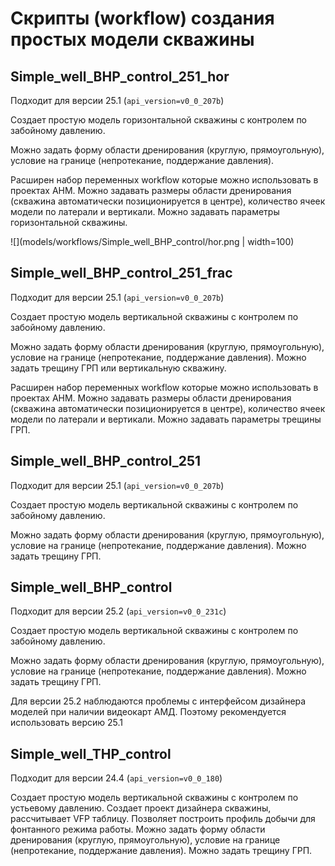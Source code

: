 # Скрипты (workflow) создания простых модели скважины


## Simple_well_BHP_control_251_hor

Подходит для версии 25.1 (`api_version=v0_0_207b`)

Создает простую модель горизонтальной скважины с контролем по забойному давлению. 
 
Можно задать форму области дренирования (круглую, прямоугольную), условие на границе (непротекание, поддержание давления).  

Расширен набор переменных workflow которые можно использовать в проектах AHM. Можно задавать размеры области дренирования (скважина автоматически позиционируется в центре), количество ячеек модели по латерали и вертикали. Можно задавать параметры горизонтальной скважины.

![](models/workflows/Simple_well_BHP_control/hor.png | width=100)

## Simple_well_BHP_control_251_frac

Подходит для версии 25.1 (`api_version=v0_0_207b`)

Создает простую модель вертикальной скважины с контролем по забойному давлению. 
 
Можно задать форму области дренирования (круглую, прямоугольную), условие на границе (непротекание, поддержание давления). Можно задать трещину ГРП или вертикальную скважину. 

Расширен набор переменных workflow которые можно использовать в проектах AHM. Можно задавать размеры области дренирования (скважина автоматически позиционируется в центре), количество ячеек модели по латерали и вертикали. Можно задавать параметры трещины ГРП.


## Simple_well_BHP_control_251

Подходит для версии 25.1 (`api_version=v0_0_207b`)

Создает простую модель вертикальной скважины с контролем по забойному давлению. 
 
Можно задать форму области дренирования (круглую, прямоугольную), условие на границе (непротекание, поддержание давления). Можно задать трещину ГРП.
 

## Simple_well_BHP_control

Подходит для версии 25.2 (`api_version=v0_0_231c`)

Создает простую модель вертикальной скважины с контролем по забойному давлению. 
 
Можно задать форму области дренирования (круглую, прямоугольную), условие на границе (непротекание, поддержание давления). Можно задать трещину ГРП.

Для версии 25.2 наблюдаются проблемы с интерфейсом дизайнера моделей при наличии видеокарт АМД. Поэтому рекомендуется использовать версию 25.1 

## Simple_well_THP_control

Подходит для версии 24.4 (`api_version=v0_0_180`)

Создает простую модель вертикальной скважины с контролем по устьевому давлению. Создает проект дизайнера скважины, рассчитывает VFP таблицу. Позволяет построить профиль добычи для фонтанного режима работы. 
Можно задать форму области дренирования (круглую, прямоугольную), условие на границе (непротекание, поддержание давления). Можно задать трещину ГРП.

